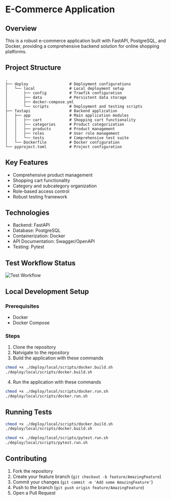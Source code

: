 # E-Commerce Application

## Overview
This is a robust e-commerce application built with FastAPI, PostgreSQL, and Docker, providing a comprehensive backend solution for online shopping platforms.

## Project Structure
```
.
├── deploy                  # Deployment configurations
│   └── local               # Local deployment setup
│       ├── config          # Traefik configuration
│       ├── data            # Persistent data storage
│       ├── docker-compose.yml
│       └── scripts         # Deployment and testing scripts
├── fastapi                 # Backend application
│   ├── app                 # Main application modules
│   │   ├── cart            # Shopping cart functionality
│   │   ├── categories      # Product categorization
│   │   ├── products        # Product management
│   │   ├── roles           # User role management
│   │   └── tests           # Comprehensive test suite
│   └── Dockerfile          # Docker configuration
└── pyproject.toml          # Project configuration
```

## Key Features
- Comprehensive product management
- Shopping cart functionality
- Category and subcategory organization
- Role-based access control
- Robust testing framework

## Technologies
- Backend: FastAPI
- Database: PostgreSQL
- Containerization: Docker
- API Documentation: Swagger/OpenAPI
- Testing: Pytest

## Test Workflow Status
![Test Workflow](https://github.com/Ashish-Github193/Ecommerce/actions/workflows/tests.yml/badge.svg)

## Local Development Setup

### Prerequisites
- Docker
- Docker Compose

### Steps
1. Clone the repository
2. Natvigate to the repository
3. Build the application with these commands
```bash
chmod +x ./deploy/local/scripts/docker.build.sh
./deploy/local/scripts/docker.build.sh
```
4. Run the application with these commands
```bash
chmod +x ./deploy/local/scripts/docker.run.sh
./deploy/local/scripts/docker.run.sh
```

## Running Tests
```bash
chmod +x ./deploy/local/scripts/docker.build.sh
./deploy/local/scripts/docker.build.sh

chmod +x ./deploy/local/scripts/pytest.run.sh
./deploy/local/scripts/pytest.run.sh
```

## Contributing
1. Fork the repository
2. Create your feature branch (`git checkout -b feature/AmazingFeature`)
3. Commit your changes (`git commit -m 'Add some AmazingFeature'`)
4. Push to the branch (`git push origin feature/AmazingFeature`)
5. Open a Pull Request
